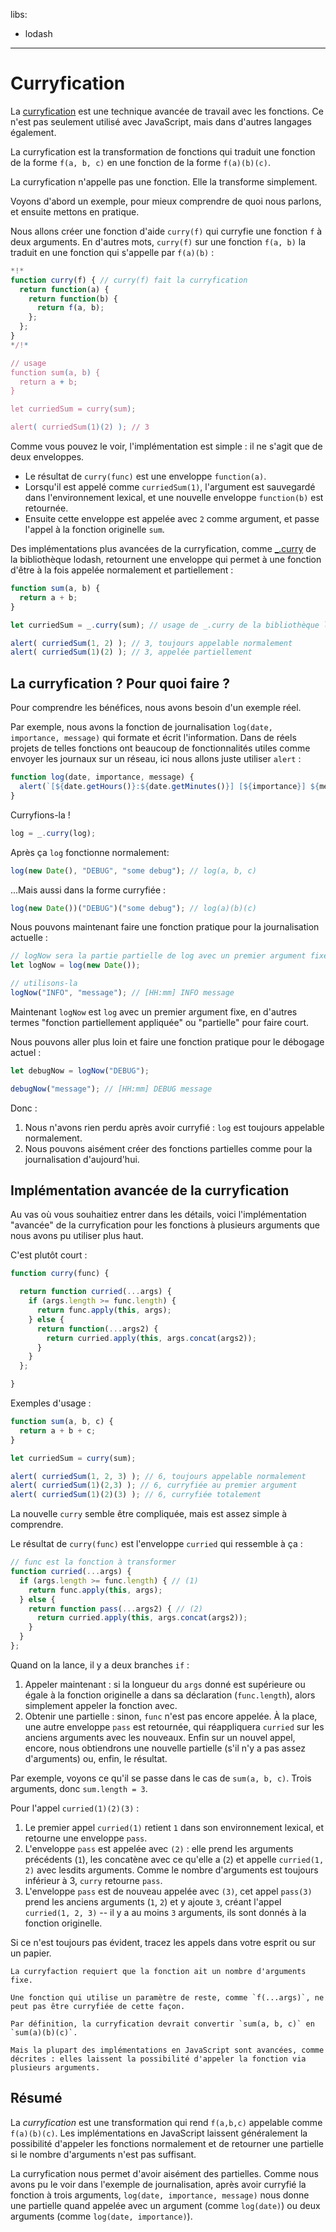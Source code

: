 libs:
  - lodash

---

# Curryfication

La [curryfication](https://fr.wikipedia.org/wiki/Curryfication) est une technique avancée de travail avec les fonctions. Ce n'est pas seulement utilisé avec JavaScript, mais dans d'autres langages également.

La curryfication est la transformation de fonctions qui traduit une fonction de la forme `f(a, b, c)` en une fonction de la forme `f(a)(b)(c)`.

La curryfication n'appelle pas une fonction. Elle la transforme simplement.

Voyons d'abord un exemple, pour mieux comprendre de quoi nous parlons, et ensuite mettons en pratique.

Nous allons créer une fonction d'aide `curry(f)` qui curryfie une fonction `f` à deux arguments. En d'autres mots, `curry(f)` sur une fonction `f(a, b)` la traduit en une fonction qui s'appelle par `f(a)(b)` :

```js run
*!*
function curry(f) { // curry(f) fait la curryfication
  return function(a) {
    return function(b) {
      return f(a, b);
    };
  };
}
*/!*

// usage
function sum(a, b) {
  return a + b;
}

let curriedSum = curry(sum);

alert( curriedSum(1)(2) ); // 3
```

Comme vous pouvez le voir, l'implémentation est simple : il ne s'agit que de deux enveloppes.

- Le résultat de `curry(func)` est une enveloppe `function(a)`.
- Lorsqu'il est appelé comme `curriedSum(1)`, l'argument est sauvegardé dans l'environnement lexical, et une nouvelle enveloppe `function(b)` est retournée.
- Ensuite cette enveloppe est appelée avec `2` comme argument, et passe l'appel à la fonction originelle `sum`.

Des implémentations plus avancées de la curryfication, comme [_.curry](https://lodash.com/docs#curry) de la bibliothèque lodash, retournent une enveloppe qui permet à une fonction d'être à la fois appelée normalement et partiellement :

```js run
function sum(a, b) {
  return a + b;
}

let curriedSum = _.curry(sum); // usage de _.curry de la bibliothèque lodash

alert( curriedSum(1, 2) ); // 3, toujours appelable normalement
alert( curriedSum(1)(2) ); // 3, appelée partiellement
```

## La curryfication ? Pour quoi faire ?

Pour comprendre les bénéfices, nous avons besoin d'un exemple réel.

Par exemple, nous avons la fonction de journalisation `log(date, importance, message)` qui formate et écrit l'information. Dans de réels projets de telles fonctions ont beaucoup de fonctionnalités utiles comme envoyer les journaux sur un réseau, ici nous allons juste utiliser `alert` :

```js
function log(date, importance, message) {
  alert(`[${date.getHours()}:${date.getMinutes()}] [${importance}] ${message}`);
}
```

Curryfions-la !

```js
log = _.curry(log);
```

Après ça `log` fonctionne normalement:

```js
log(new Date(), "DEBUG", "some debug"); // log(a, b, c)
```

...Mais aussi dans la forme curryfiée :

```js
log(new Date())("DEBUG")("some debug"); // log(a)(b)(c)
```

Nous pouvons maintenant faire une fonction pratique pour la journalisation actuelle :

```js
// logNow sera la partie partielle de log avec un premier argument fixe
let logNow = log(new Date());

// utilisons-la
logNow("INFO", "message"); // [HH:mm] INFO message
```

Maintenant `logNow` est `log` avec un premier argument fixe, en d'autres termes "fonction partiellement appliquée" ou "partielle" pour faire court.

Nous pouvons aller plus loin et faire une fonction pratique pour le débogage actuel :

```js
let debugNow = logNow("DEBUG");

debugNow("message"); // [HH:mm] DEBUG message
```

Donc :
1. Nous n'avons rien perdu après avoir curryfié : `log` est toujours appelable normalement.
2. Nous pouvons aisément créer des fonctions partielles comme pour la journalisation d'aujourd'hui.

## Implémentation avancée de la curryfication

Au vas où vous souhaitiez entrer dans les détails, voici l'implémentation "avancée" de la curryfication pour les fonctions à plusieurs arguments que nous avons pu utiliser plus haut.

C'est plutôt court :

```js
function curry(func) {

  return function curried(...args) {
    if (args.length >= func.length) {
      return func.apply(this, args);
    } else {
      return function(...args2) {
        return curried.apply(this, args.concat(args2));
      }
    }
  };

}
```

Exemples d'usage :

```js
function sum(a, b, c) {
  return a + b + c;
}

let curriedSum = curry(sum);

alert( curriedSum(1, 2, 3) ); // 6, toujours appelable normalement
alert( curriedSum(1)(2,3) ); // 6, curryfiée au premier argument
alert( curriedSum(1)(2)(3) ); // 6, curryfiée totalement
```

La nouvelle `curry` semble être compliquée, mais est assez simple à comprendre.

Le résultat de `curry(func)` est l'enveloppe `curried` qui ressemble à ça :

```js
// func est la fonction à transformer
function curried(...args) {
  if (args.length >= func.length) { // (1)
    return func.apply(this, args);
  } else {
    return function pass(...args2) { // (2)
      return curried.apply(this, args.concat(args2));
    }
  }
};
```

Quand on la lance, il y a deux branches `if` :

1. Appeler maintenant : si la longueur du `args` donné est supérieure ou égale à la fonction originelle a dans sa déclaration (`func.length`), alors simplement appeler la fonction avec.
2. Obtenir une partielle : sinon, `func` n'est pas encore appelée. À la place, une autre enveloppe `pass` est retournée, qui réappliquera `curried` sur les anciens arguments avec les nouveaux. Enfin sur un nouvel appel, encore, nous obtiendrons une nouvelle partielle (s'il n'y a pas assez d'arguments) ou, enfin, le résultat.

Par exemple, voyons ce qu'il se passe dans le cas de `sum(a, b, c)`. Trois arguments, donc `sum.length = 3`.

Pour l'appel `curried(1)(2)(3)` :

1. Le premier appel `curried(1)` retient `1` dans son environnement lexical, et retourne une enveloppe `pass`.
2. L'enveloppe `pass` est appelée avec `(2)` : elle prend les arguments précédents (`1`), les concatène avec ce qu'elle a (`2`) et appelle `curried(1, 2)` avec lesdits arguments. Comme le nombre d'arguments est toujours inférieur à 3, `curry` retourne `pass`.
3. L'enveloppe `pass` est de nouveau appelée avec `(3)`,  cet appel `pass(3)` prend les anciens arguments (`1`, `2`) et y ajoute `3`, créant l'appel `curried(1, 2, 3)` -- il y a au moins `3` arguments, ils sont donnés à la fonction originelle.

Si ce n'est toujours pas évident, tracez les appels dans votre esprit ou sur un papier.

```smart header="Fonctions à nombre d'arguments fixe seulement"
La curryfaction requiert que la fonction ait un nombre d'arguments fixe.

Une fonction qui utilise un paramètre de reste, comme `f(...args)`, ne peut pas être curryfiée de cette façon.
```

```smart header="Un peu plus que la curryfication"
Par définition, la curryfication devrait convertir `sum(a, b, c)` en `sum(a)(b)(c)`.

Mais la plupart des implémentations en JavaScript sont avancées, comme décrites : elles laissent la possibilité d'appeler la fonction via plusieurs arguments.
```

## Résumé

La *curryfication* est une transformation qui rend `f(a,b,c)` appelable comme `f(a)(b)(c)`. Les implémentations en JavaScript laissent généralement la possibilité d'appeler les fonctions normalement et de retourner une partielle si le nombre d'arguments n'est pas suffisant.

La curryfication nous permet d'avoir aisément des partielles. Comme nous avons pu le voir dans l'exemple de journalisation, après avoir curryfié la fonction à trois arguments, `log(date, importance, message)` nous donne une partielle quand appelée avec un argument (comme `log(date)`) ou deux arguments (comme `log(date, importance)`).
